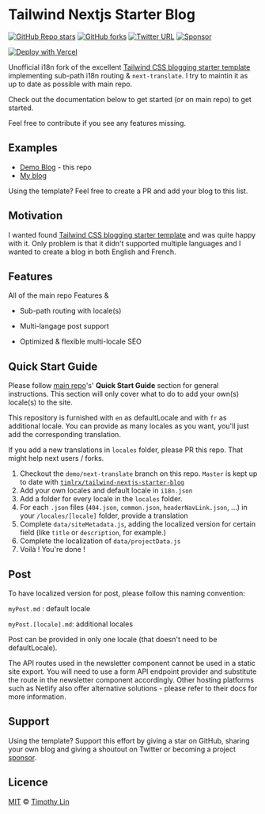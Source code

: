 # Tailwind Nextjs Starter Blog

[![GitHub Repo stars](https://img.shields.io/github/stars/timlrx/tailwind-nextjs-starter-blog?style=social)](https://GitHub.com/timlrx/tailwind-nextjs-starter-blog/stargazers/)
[![GitHub forks](https://img.shields.io/github/forks/timlrx/tailwind-nextjs-starter-blog?style=social)](https://GitHub.com/timlrx/tailwind-nextjs-starter-blog/network/)
[![Twitter URL](https://img.shields.io/twitter/url?style=social&url=https%3A%2F%2Ftwitter.com%2Ftimlrxx)](https://twitter.com/timlrxx)
[![Sponsor](https://img.shields.io/static/v1?label=Sponsor&message=%E2%9D%A4&logo=GitHub&link=https://github.com/sponsors/timlrx)](https://github.com/sponsors/timlrx)

[![Deploy with Vercel](https://vercel.com/button)](https://vercel.com/new/git/external?repository-url=https://github.com/GautierArcin/i18n-tailwind-nextjs-starter-blog/tree/demo/next-translate)

Unofficial i18n fork of the excellent [Tailwind CSS blogging starter template](https://github.com/timlrx/tailwind-nextjs-starter-blog) implementing sub-path i18n routing & `next-translate`.
I try to maintin it as up to date as possible with main repo.

Check out the documentation below to get started (or on main repo) to get started.

Feel free to contribute if you see any features missing.

## Examples

- [Demo Blog](https://tailwind-nextjs-starter-blog-seven.vercel.app) - this repo
- [My blog](www.gautierarcin.com)

Using the template? Feel free to create a PR and add your blog to this list.

## Motivation

I wanted found [Tailwind CSS blogging starter template](https://github.com/timlrx/tailwind-nextjs-starter-blog) and was quite happy with it. Only problem is that it didn't supported multiple languages and I wanted to create a blog in both English and French.

## Features

All of the main repo Features &

- Sub-path routing with locale(s)

- Multi-langage post support

- Optimized & flexible multi-locale SEO

## Quick Start Guide

Please follow [main repo](https://github.com/timlrx/tailwind-nextjs-starter-blog)'s' **Quick Start Guide** section for general instructions. This section will only cover what to do to add your own(s) locale(s) to the site.

This repository is furnished with `en` as defaultLocale and with `fr` as additional locale. You can provide as many locales as you want, you'll just add the corresponding translation.

If you add a new translations in `locales` folder, please PR this repo. That might help next users / forks.

1. Checkout the `demo/next-translate` branch on this repo. `Master` is kept up to date with [`timlrx/tailwind-nextjs-starter-blog`](https://github.com/timlrx/tailwind-nextjs-starter-blog)
2. Add your own locales and default locale in `i18n.json`
3. Add a folder for every locale in the `locales` folder.
4. For each `.json` files (`404.json`, `common.json`, `headerNavLink.json`, ...) in your `/locales/[locale]` folder, provide a translation
5. Complete `data/siteMetadata.js`, adding the localized version for certain field (like `title` or `description`, for example.)
6. Complete the localization of `data/projectData.js`
7. Voilà ! You're done !

## Post

To have localized version for post, please follow this naming convention:

`myPost.md` : default locale

`myPost.[locale].md`: additional locales

Post can be provided in only one locale (that doesn't need to be defaultLocale).

The API routes used in the newsletter component cannot be used in a static site export. You will need to use a form API endpoint provider and substitute the route in the newsletter component accordingly. Other hosting platforms such as Netlify also offer alternative solutions - please refer to their docs for more information.

## Support

Using the template? Support this effort by giving a star on GitHub, sharing your own blog and giving a shoutout on Twitter or becoming a project [sponsor](https://github.com/sponsors/timlrx).

## Licence

[MIT](https://github.com/timlrx/tailwind-nextjs-starter-blog/blob/master/LICENSE) © [Timothy Lin](https://www.timlrx.com)
